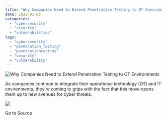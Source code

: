 ```yaml
---
title: "Why Companies Need to Extend Penetration Testing to OT Environments"
date: 2025-01-05
categories: 
  - "cybersecurity"
  - "security"
  - "vulnerabilities"
tags: 
  - "cybersecurity"
  - "penetration_testing"
  - "penetrationtesting"
  - "security"
  - "vulnerability"
---
```


![Why Companies Need to Extend Penetration Testing to OT Environments](https://www.trustwave.com/hubfs/Blogs/Trustwave_Blog/Headers/Pentesting-OT-Blog-Header.jpg)

As companies continue to integrate their operational technology (OT) and IT environments, they’re coming to grips with the fact that this move opens them up to new avenues for cyber threats.

![](https://track.hubspot.com/__ptq.gif?a=21158977&k=14&r=https%3A%2F%2Fwww.trustwave.com%2Fen-us%2Fresources%2Fblogs%2Ftrustwave-blog%2Fwhy-companies-need-to-extend-penetration-testing-to-ot-environments%2F&bu=https%253A%252F%252Fwww.trustwave.com%252Fen-us%252Fresources%252Fblogs%252Ftrustwave-blog&bvt=rss)

Go to Source
